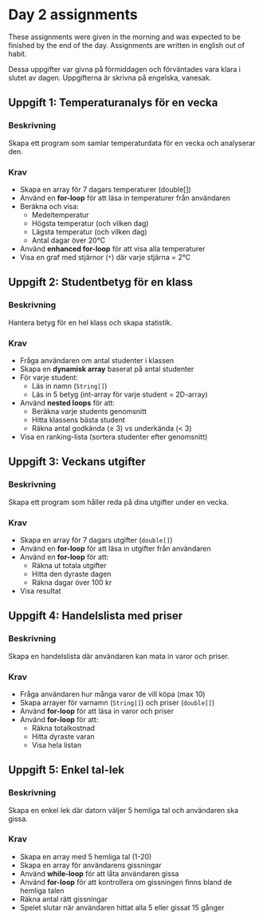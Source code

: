 # Day 2 assignments
These assignments were given in the morning and was expected to be finished by the end of the day.  Assignments are written in english out of habit.

Dessa uppgifter var givna på förmiddagen och förväntades vara klara i slutet av dagen. Uppgifterna är skrivna på engelska, vanesak.
## Uppgift 1: Temperaturanalys för en vecka
### Beskrivning
Skapa ett program som samlar temperaturdata för en vecka och analyserar den.
### Krav
* Skapa en array för 7 dagars temperaturer (double[])
* Använd en **for-loop** för att läsa in temperaturer från användaren
* Beräkna och visa:
  * Medeltemperatur
  * Högsta temperatur (och vilken dag)
  * Lägsta temperatur (och vilken dag)
  * Antal dagar över 20°C
* Använd **enhanced for-loop** för att visa alla temperaturer
* Visa en graf med stjärnor (`*`) där varje stjärna = 2°C
## Uppgift 2: Studentbetyg för en klass
### Beskrivning
Hantera betyg för en hel klass och skapa statistik.
### Krav
* Fråga användaren om antal studenter i klassen
* Skapa en **dynamisk array** baserat på antal studenter
* För varje student:
  * Läs in namn (`String[]`)
  * Läs in 5 betyg (int-array för varje student = 2D-array)
* Använd **nested loops** för att:
  * Beräkna varje students genomsnitt
  * Hitta klassens bästa student
  * Räkna antal godkända (≥ 3) vs underkända (< 3)
* Visa en ranking-lista (sortera studenter efter genomsnitt)
## Uppgift 3: Veckans utgifter
### Beskrivning
Skapa ett program som håller reda på dina utgifter under en vecka.
### Krav
* Skapa en array för 7 dagars utgifter (`double[]`)
* Använd en **for-loop** för att läsa in utgifter från användaren
* Använd en **for-loop** för att:
  * Räkna ut totala utgifter
  * Hitta den dyraste dagen
  * Räkna dagar över 100 kr
* Visa resultat
## Uppgift 4: Handelslista med priser
### Beskrivning
Skapa en handelslista där användaren kan mata in varor och priser.
### Krav
* Fråga användaren hur många varor de vill köpa (max 10)
* Skapa arrayer för varnamn (`String[]`) och priser (`double[]`)
* Använd **for-loop** för att läsa in varor och priser
* Använd **for-loop** för att:
  * Räkna totalkostnad
  * Hitta dyraste varan
  * Visa hela listan
## Uppgift 5: Enkel tal-lek
### Beskrivning
Skapa en enkel lek där datorn väljer 5 hemliga tal och användaren ska gissa.
### Krav
* Skapa en array med 5 hemliga tal (1-20)
* Skapa en array för användarens gissningar
* Använd **while-loop** för att låta användaren gissa
* Använd **for-loop** för att kontrollera om gissningen finns bland de hemliga talen
* Räkna antal rätt gissningar
* Spelet slutar när användaren hittat alla 5 eller gissat 15 gånger